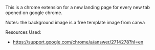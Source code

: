 This is a chrome extension for a new landing page for every new tab opened on google chrome.

Notes: the background image is a free template image from canva

Resources Used:
- https://support.google.com/chrome/a/answer/2714278?hl=en
